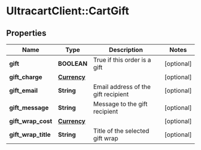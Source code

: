 # UltracartClient::CartGift

## Properties
Name | Type | Description | Notes
------------ | ------------- | ------------- | -------------
**gift** | **BOOLEAN** | True if this order is a gift | [optional] 
**gift_charge** | [**Currency**](Currency.md) |  | [optional] 
**gift_email** | **String** | Email address of the gift recipient | [optional] 
**gift_message** | **String** | Message to the gift recipient | [optional] 
**gift_wrap_cost** | [**Currency**](Currency.md) |  | [optional] 
**gift_wrap_title** | **String** | Title of the selected gift wrap | [optional] 


